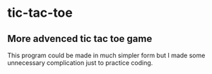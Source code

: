 # tic-tac-toe
## More advenced tic tac toe game
This program could be made in much simpler form but I made some unnecessary complication just to practice coding. 

